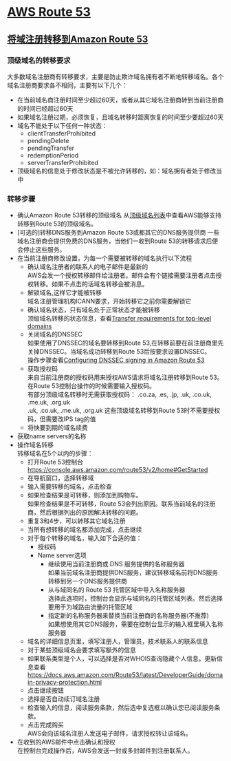 # [AWS Route 53](https://docs.aws.amazon.com/route53/index.html)

## [将域注册转移到Amazon Route 53](https://docs.aws.amazon.com/Route53/latest/DeveloperGuide/domain-transfer-to-route-53.html#domain-transfer-to-route-53-requirements)

### 顶级域名的转移要求

大多数域名注册商有转移要求，主要是防止欺诈域名拥有者不断地转移域名。各个域名注册商要求各不相同，主要有以下几个：

* 在当前域名商注册时间至少超过60天，或者从其它域名注册商转到当前注册商的时间已经超过60天
* 如果域名注册过期，必须恢复，且域名转移时距离恢复的时间至少要超过60天
* 域名不能处于以下任何一种状态：
  * clientTransferProhibited
  * pendingDelete
  * pendingTransfer
  * redemptionPeriod
  * serverTransferProhibited
* 顶级域名的信息处于修改状态是不被允许转移的，如：域名拥有者处于修改当中

### 转移步骤

* 确认Amazon Route 53转移的顶级域名
  从[顶级域名列表](https://docs.aws.amazon.com/Route53/latest/DeveloperGuide/registrar-tld-list.html)中查看AWS能够支持转移到Route 53的顶级域名。  
* [可选的]转移DNS服务到Amazon Route 53或都其它的DNS服务提供商
  一些域名注册商会提供免费的DNS服务，当他们一收到Route 53的转移请求后便会停止这些服务。
* 在当前注册商修改设置，为每一个需要被转移的域名执行以下流程
  * 确认域名注册者的联系人的电子邮件是最新的  
    AWS会发一个授权转移邮件给注册者。邮件会有个链接需要注册者点击授权转移。如果不点击的话域名转移会被消息。
  * 解锁域名,这样它才能被转移  
    域名注册管理机构ICANN要求，开始转移它之前你需要解锁它
  * 确认域名状态，只有域名处于正常状态才能被转移  
    顶级域名转移的状态信息，查看[Transfer requirements for top-level domains](https://docs.aws.amazon.com/Route53/latest/DeveloperGuide/domain-transfer-to-route-53.html#domain-transfer-to-route-53-requirements)
  * 关闭域名的DNSSEC  
    如果使用了DNSSEC的域名要转移到Route 53,在转移前要在前注册商里先关掉DNSSEC。当域名成功转移到Route 53后按要求设置DNSSEC。  
    操作步骤查看[Configuring DNSSEC signing in Amazon Route 53](https://docs.aws.amazon.com/Route53/latest/DeveloperGuide/dns-configuring-dnssec.html)
  * 获取授权码  
    来自当前注册商的授权码用来授权AWS请求将域名注册转移到Route 53。在Route 53控制台操作的时候需要输入授权码。  
    有部分顶级域名转移时无需获取授权码： .co.za, .es, .jp, .uk, .co.uk, .me.uk, .org.uk  
    .uk, .co.uk, .me.uk, .org.uk 这些顶级域名转移到Route 53时不需要授权码，但需要改IPS tag的值
  * 将快要到期的域名续费
* 获取name servers的名称  
* 操作域名转移  
  转移域名在5个以内的步骤：  
  * 打开Route 53控制台 <https://console.aws.amazon.com/route53/v2/home#GetStarted>
  * 在导航窗口，选择转移域
  * 输入需要转移的域名，点击检查
  * 如果检查结果是可转移，则添加到购物车。  
    如果检查结果是不可转移，Route 53会列出原因。联系当前域名的注册商，然后根据列出的原因解决转移的问题。
  * 重复3和4步，可以转移其它域名注册
  * 当所有想转移的域名都添加完成，点击继续
  * 对于每个转移的域名，输入如下合适的值：  
    * 授权码
    * Name server选项
      * 继续使用当前注册商或 DNS 服务提供的名称服务器  
        如果当前域名注册商提供DNS服务，建议转移域名前将DNS服务转移到另一个DNS服务提供商
      * 从与域同名的 Route 53 托管区域中导入名称服务器  
        选择此选项时，控制台会显示与域同名的托管区域列表。然后选择要用于为域路由流量的托管区域
      * 指定新的名称服务器来替换当前注册商的名称服务器(不推荐)  
        如果想使用其它DNS服务，需要在控制台显示的输入框里填入名称服务器
  * 域名的详细信息页里，填写注册人，管理员，技术联系人的联系信息
  * 对于某些顶级域名会要求填写额外的信息
  * 如果联系类型是个人，可以选择是否对WHOIS查询隐藏个人信息。更新信息查看<https://docs.aws.amazon.com/Route53/latest/DeveloperGuide/domain-privacy-protection.html>
  * 点击继续按钮
  * 选择是否自动续订域名注册
  * 检查输入的信息，阅读服务条款，然后选中复选框以确认您已阅读服务条款。
  * 点击完成购买  
    AWS会向该域名注册人发送电子邮件，请求授权转让该域名。
* 在收到的AWS邮件中点击确认和授权  
  在控制台完成操作后，AWS会发送一封或多封邮件到注册联系人。
